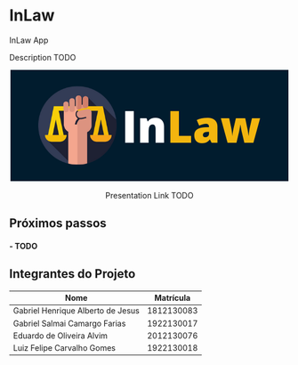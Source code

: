 # InLaw
InLaw App

<p>
  Description TODO
<p>
  
  <p align="center">
  <img src="https://github.com/Salmaii/InLaw/blob/master/mobile/lib/assets/images/namedLogo.png" alt="InLaw Logo" />
  </p>

  
  <p align="center">
    Presentation Link TODO
  </p>


## Próximos passos

<h4><b>
- TODO
  </b></h4>


## Integrantes do Projeto

| Nome                              | Matrícula  |
| --------------------------------- | ---------- |
| Gabriel Henrique Alberto de Jesus | 1812130083 |
| Gabriel Salmai Camargo Farias     | 1922130017 |
| Eduardo de Oliveira Alvim         | 2012130076 |
| Luiz Felipe Carvalho Gomes        | 1922130018 |
